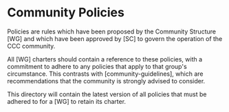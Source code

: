 # Community Policies

Policies are rules which have been proposed by the Community Structure [WG] and which have been approved by [SC] to govern the operation of the CCC community.

All [WG] charters should contain a reference to these policies, with a commitment to adhere to any policies that apply to that group's circumstance. This contrasts with [community-guidelines], which are recommendations that the community is strongly advised to consider.

This directory will contain the latest version of all policies that must be adhered to for a [WG] to retain its charter.
